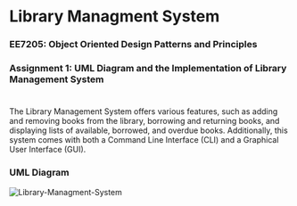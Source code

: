 # Library Managment System

### EE7205: Object Oriented Design Patterns and Principles
### Assignment 1: UML Diagram and the Implementation of Library Management System
#
The Library Management System offers various features, such as adding and removing books from the library, borrowing and returning books, and displaying lists of available, borrowed, and overdue books. Additionally, this system comes with both a Command Line Interface (CLI) and a Graphical User Interface (GUI).

### UML Diagram 


![Library-Managment-System](https://user-images.githubusercontent.com/63912619/233788010-9108b36e-4acb-467f-aa42-be34f9e7263f.png)
